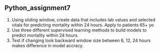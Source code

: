 ## Python_assignment7

1. Using sliding window, create data that includes lab values and selected vitals for predicting mortality within 24 hours. Apply to patients 65+ yo
2. Use three different supervised learning methods to build models to predict mortality within 24 hours.
3. Test if changing look backward window size between 6, 12, 24 hours  makes difference in model accracy.

